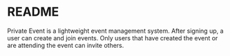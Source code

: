 # README

Private Event is a lightweight event management system. After signing up, a user can create and join events. Only users that have created the event or are attending the event can invite others.